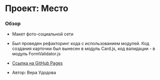 # Проект: Место

### Обзор

* Макет фото-социальной сети

* Был проведен рефакторинг кода с использованием модулей. Код создания карточки был вынесен в модуль Card.js, код
  валидации - в модуль FormValidator.js

* [Ссылка на GitHub Pages](https://veraudodova.github.io/mesto/)

* Автор: Вера Удодова
